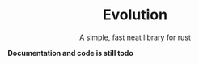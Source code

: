 <div align="center">

# Evolution
A simple, fast neat library for rust

</div>

**Documentation and code is still todo**
